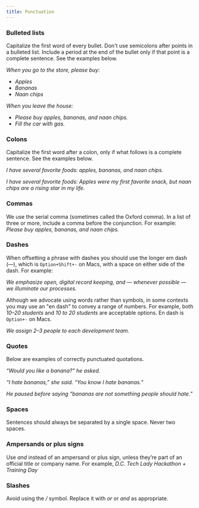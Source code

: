 ```yaml
---
title: Punctuation
---
```


### Bulleted lists

Capitalize the first word of every bullet. Don't use semicolons after points in a bulleted list. Include a period at the end of the bullet only if that point is a complete sentence. See the examples below.

*When you go to the store, please buy:*

-   *Apples*
-   *Bananas*
-   *Naan chips*

*When you leave the house:*

-   *Please buy apples, bananas, and naan chips.*
-   *Fill the car with gas.*

### Colons

Capitalize the first word after a colon, only if what follows is a complete sentence. See the examples below.

*I have several favorite foods: apples, bananas, and naan chips.*

*I have several favorite foods: Apples were my first favorite snack, but naan chips
are a rising star in my life.*

### Commas

We use the serial comma (sometimes called the Oxford comma). In a list of three or more, include a comma before the conjunction. For example: *Please buy apples, bananas, and naan chips.*

### Dashes

When offsetting a phrase with dashes you should use the longer em dash (—), which is `Option+Shift+-` on Macs, with a space on either side of the dash. For example:

*We emphasize open, digital record keeping, and — whenever possible — we
illuminate our processes.*

Although we advocate using words rather than symbols, in some contexts you may use an "en dash" to convey a range of numbers. For example,  both *10–20 students* and *10 to 20 students* are acceptable options.  En dash is `Option+-` on Macs.

*We assign 2–3 people to each development team.*

### Quotes

Below are examples of correctly punctuated quotations.

*“Would you like a banana?” he asked.*

*“I hate bananas,” she said. “You know I hate bananas.”*

*He paused before saying “bananas are not something people should
hate.”*

### Spaces

Sentences should always be separated by a single space. Never two spaces.

### Ampersands or plus signs

Use _and_ instead of an ampersand or plus sign, unless they’re part of an official title or company name. For example, *D.C. Tech Lady Hackathon + Training Day*

### Slashes

Avoid using the _/_ symbol. Replace it with _or_ or _and_ as appropriate.
